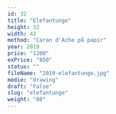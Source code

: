 ```yaml
---
id: 32
title: "Elefantunge"
height: 32
width: 42
method: "Caran d'Ache på papir"
year: 2019
price: "1200"
exPrice: "850"
status: ""
fileName: "2019-elefantunge.jpg"
medie: "drawing"
draft: "False"
slug: "elefantunge"
weight: "80"
---
```

